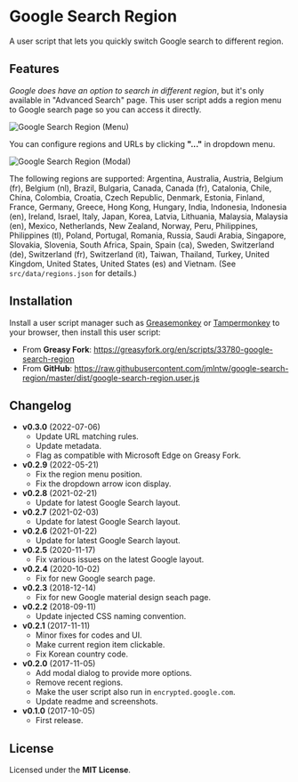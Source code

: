# Google Search Region

A user script that lets you quickly switch Google search to different region.

## Features

_Google does have an option to search in different region_, but it's only available in "Advanced Search" page. This user script adds a region menu to Google search page so you can access it directly.

![Google Search Region (Menu)](https://raw.githubusercontent.com/jmlntw/google-search-region/master/screenshot-menu.png)

You can configure regions and URLs by clicking **"..."** in dropdown menu.

![Google Search Region (Modal)](https://raw.githubusercontent.com/jmlntw/google-search-region/master/screenshot-modal.png)

The following regions are supported:
Argentina, Australia, Austria, Belgium (fr), Belgium (nl), Brazil, Bulgaria, Canada, Canada (fr), Catalonia, Chile, China, Colombia, Croatia, Czech Republic, Denmark, Estonia, Finland, France, Germany, Greece, Hong Kong, Hungary, India, Indonesia, Indonesia (en), Ireland, Israel, Italy, Japan, Korea, Latvia, Lithuania, Malaysia, Malaysia (en), Mexico, Netherlands, New Zealand, Norway, Peru, Philippines, Philippines (tl), Poland, Portugal, Romania, Russia, Saudi Arabia, Singapore, Slovakia, Slovenia, South Africa, Spain, Spain (ca), Sweden, Switzerland (de), Switzerland (fr), Switzerland (it), Taiwan, Thailand, Turkey, United Kingdom, United States, United States (es) and Vietnam.
(See `src/data/regions.json` for details.)

## Installation

Install a user script manager such as [Greasemonkey](http://www.greasespot.net/) or [Tampermonkey](https://tampermonkey.net/) to your browser, then install this user script:

* From **Greasy Fork**: <https://greasyfork.org/en/scripts/33780-google-search-region>
* From **GitHub**: <https://raw.githubusercontent.com/jmlntw/google-search-region/master/dist/google-search-region.user.js>

## Changelog

* **v0.3.0** (2022-07-06)
  * Update URL matching rules.
  * Update metadata.
  * Flag as compatible with Microsoft Edge on Greasy Fork.
* **v0.2.9** (2022-05-21)
  * Fix the region menu position.
  * Fix the dropdown arrow icon display.
* **v0.2.8** (2021-02-21)
  * Update for latest Google Search layout.
* **v0.2.7** (2021-02-03)
  * Update for latest Google Search layout.
* **v0.2.6** (2021-01-22)
  * Update for latest Google Search layout.
* **v0.2.5** (2020-11-17)
  * Fix various issues on the latest Google layout.
* **v0.2.4** (2020-10-02)
  * Fix for new Google search page.
* **v0.2.3** (2018-12-14)
  * Fix for new Google material design seach page.
* **v0.2.2** (2018-09-11)
  * Update injected CSS naming convention.
* **v0.2.1** (2017-11-11)
  * Minor fixes for codes and UI.
  * Make current region item clickable.
  * Fix Korean country code.
* **v0.2.0** (2017-11-05)
  * Add modal dialog to provide more options.
  * Remove recent regions.
  * Make the user script also run in `encrypted.google.com`.
  * Update readme and screenshots.
* **v0.1.0** (2017-10-05)
  * First release.

## License

Licensed under the **MIT License**.
